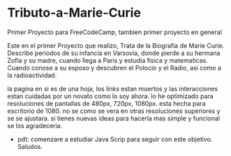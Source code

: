 # Tributo-a-Marie-Curie
Primer Proyecto para FreeCodeCamp, tambien primer proyecto en general


Este en el primer Proyecto que realizo, Trata de la Biografia de Marie Curie. 
Describe periodos de su infancia en Varsovia, donde pierde a su hermana Zofia y su madre, cuando llega a Paris y estudia fisica y matematicas.
Cuando conose a su esposo y descubren el Polocio y el Radio, asi como a la radioactividad.


la pagina en si es de una hoja, los links estan muertos y las interacciones estan cuidadas por un novato como lo soy ahora.
lo he optimizado para resoluciones de pantallas de 480px, 720px, 1080px. esta hecha para escritorio de 1080. no se como se vera en otras resoluciones superiores y se se ajustara.
si tienes nuevas ideas para hacerla mas simple y funcional se los agradeceria. 

- pdt: comenzare a estudiar Java Scrip para seguir con este objetivo. Saludos.
